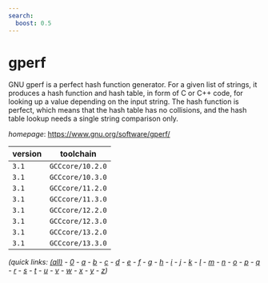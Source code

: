 ```yaml
---
search:
  boost: 0.5
---
```

# gperf

GNU gperf is a perfect hash function generator. For a given list of strings,  it produces a hash function and hash table, in form of C or C++ code, for  looking up a value depending on the input string. The hash function is  perfect, which means that the hash table has no collisions, and the hash  table lookup needs a single string comparison only.

*homepage*: <https://www.gnu.org/software/gperf/>

version | toolchain
--------|----------
``3.1`` | ``GCCcore/10.2.0``
``3.1`` | ``GCCcore/10.3.0``
``3.1`` | ``GCCcore/11.2.0``
``3.1`` | ``GCCcore/11.3.0``
``3.1`` | ``GCCcore/12.2.0``
``3.1`` | ``GCCcore/12.3.0``
``3.1`` | ``GCCcore/13.2.0``
``3.1`` | ``GCCcore/13.3.0``


*(quick links: [(all)](../index.md) - [0](../0/index.md) - [a](../a/index.md) - [b](../b/index.md) - [c](../c/index.md) - [d](../d/index.md) - [e](../e/index.md) - [f](../f/index.md) - [g](../g/index.md) - [h](../h/index.md) - [i](../i/index.md) - [j](../j/index.md) - [k](../k/index.md) - [l](../l/index.md) - [m](../m/index.md) - [n](../n/index.md) - [o](../o/index.md) - [p](../p/index.md) - [q](../q/index.md) - [r](../r/index.md) - [s](../s/index.md) - [t](../t/index.md) - [u](../u/index.md) - [v](../v/index.md) - [w](../w/index.md) - [x](../x/index.md) - [y](../y/index.md) - [z](../z/index.md))*

